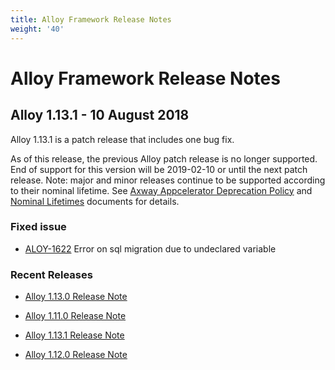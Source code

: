 ```yaml
---
title: Alloy Framework Release Notes
weight: '40'
---
```


# Alloy Framework Release Notes

## Alloy 1.13.1 - 10 August 2018

Alloy 1.13.1 is a patch release that includes one bug fix.

As of this release, the previous Alloy patch release is no longer supported. End of support for this version will be 2019-02-10 or until the next patch release. Note: major and minor releases continue to be supported according to their nominal lifetime. See [Axway Appcelerator Deprecation Policy](/guide/AMPLIFY_Appcelerator_Services_Overview/Axway_Appcelerator_Deprecation_Policy/) and [Nominal Lifetimes](#undefined) documents for details.

### Fixed issue

* [ALOY-1622](https://jira-archive.titaniumsdk.com/ALOY-1622) Error on sql migration due to undeclared variable

### Recent Releases

* [Alloy 1.13.0 Release Note](/guide/Alloy_Framework/Alloy_Framework_Release_Notes/Alloy_1.13.0_Release_Note/)

* [Alloy 1.11.0 Release Note](/guide/Alloy_Framework/Alloy_Framework_Release_Notes/Alloy_1.11.0_Release_Note/)

* [Alloy 1.13.1 Release Note](/guide/Alloy_Framework/Alloy_Framework_Release_Notes/Alloy_1.13.1_Release_Note/)

* [Alloy 1.12.0 Release Note](/guide/Alloy_Framework/Alloy_Framework_Release_Notes/Alloy_1.12.0_Release_Note/)
